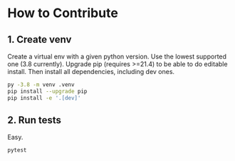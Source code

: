 # How to Contribute

## 1. Create venv

Create a virtual env with a given python version. Use the lowest supported one (3.8 currently).
Upgrade pip (requires >=21.4) to be able to do editable install.
Then install all dependencies, including dev ones.

```sh
py -3.8 -m venv .venv
pip install --upgrade pip
pip install -e '.[dev]'
```

## 2. Run tests

Easy.

```sh
pytest
```
